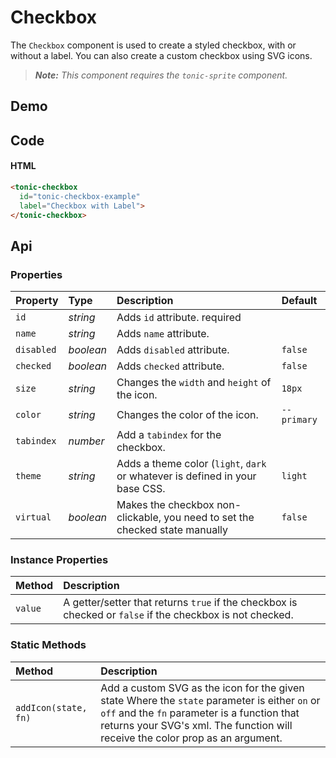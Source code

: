 # Checkbox

The `Checkbox` component is used to create a styled checkbox, with or without a
label. You can also create a custom checkbox using SVG icons.

> *__Note:__ This component requires the `tonic-sprite` component.*

## Demo

<div class="example">
  <tonic-checkbox
    id="tonic-checkbox-example"
    checked="true"
    label="Checkbox with Label">
  </tonic-checkbox>
</div>

## Code

#### HTML
```html
<tonic-checkbox
  id="tonic-checkbox-example"
  label="Checkbox with Label">
</tonic-checkbox>
```

## Api

### Properties

| Property | Type | Description | Default |
| :--- | :--- | :--- | :--- |
| `id` | *string* | Adds `id` attribute. <span class="req">required</span> |  |
| `name` | *string* | Adds `name` attribute. |  |
| `disabled` | *boolean* | Adds `disabled` attribute. | `false` |
| `checked` | *boolean* | Adds `checked` attribute. | `false` |
| `size` | *string* | Changes the `width` and `height` of the icon. | `18px` |
| `color` | *string* | Changes the color of the icon. | <code>--primary</code> |
| `tabindex` | *number* | Add a `tabindex` for the checkbox. | |
| `theme` | *string* | Adds a theme color (`light`, `dark` or whatever is defined in your base CSS. | `light` |
| `virtual` | *boolean* | Makes the checkbox non-clickable, you need to set the checked state manually | `false` |

### Instance Properties

| Method | Description |
| :--- | :--- |
| `value` | A getter/setter that returns `true` if the checkbox is checked or `false` if the checkbox is not checked. |

### Static Methods

| Method | Description |
| :--- | :--- |
| `addIcon(state, fn)` | Add a custom SVG as the icon for the given state Where the `state` parameter is either `on` or `off` and the `fn` parameter is a function that returns your SVG's xml. The function will receive the color prop as an argument. |
